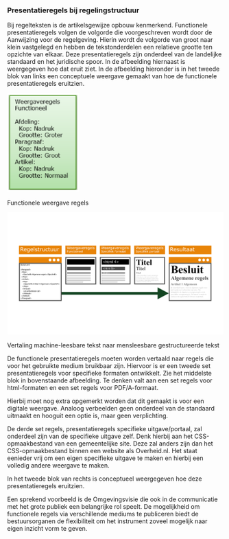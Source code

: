### Presentatieregels bij regelingstructuur 

Bij regelteksten is de artikelsgewijze opbouw kenmerkend. Functionele
presentatieregels volgen de volgorde die voorgeschreven wordt door de Aanwijzing
voor de regelgeving. Hierin wordt de volgorde van groot naar klein vastgelegd en
hebben de tekstonderdelen een relatieve grootte ten opzichte van elkaar. Deze
presentatieregels zijn onderdeel van de landelijke standaard en het juridische
spoor. In de afbeelding hiernaast is weergegeven hoe dat eruit ziet. In de
afbeelding hieronder is in het tweede blok van links een conceptuele weergave
gemaakt van hoe de functionele presentatieregels eruitzien.

![](media/9bf9f1a863ba718370ec875ab01e102a.png)

Functionele weergave regels

![](media/d41370c960f0dcfe3619072cd43d982b.jpg)

Vertaling machine-leesbare tekst naar mensleesbare gestructureerde tekst

De functionele presentatieregels moeten worden vertaald naar regels die voor het
gebruikte medium bruikbaar zijn. Hiervoor is er een tweede set presentatieregels
voor specifieke formaten ontwikkelt. Zie het middelste blok in bovenstaande
afbeelding. Te denken valt aan een set regels voor html-formaten en een set
regels voor PDF/A-formaat.

Hierbij moet nog extra opgemerkt worden dat dit gemaakt is voor een digitale
weergave. Analoog verbeelden geen onderdeel van de standaard uitmaakt en hooguit
een optie is, maar geen verplichting.

De derde set regels, presentatieregels specifieke uitgave/portaal, zal onderdeel
zijn van de specifieke uitgave zelf. Denk hierbij aan het CSS-opmaakbestand van
een gemeentelijke site. Deze zal anders zijn dan het CSS-opmaakbestand binnen
een website als Overheid.nl. Het staat eenieder vrij om een eigen specifieke
uitgave te maken en hierbij een volledig andere weergave te maken.

In het tweede blok van rechts is conceptueel weergegeven hoe deze
presentatieregels eruitzien.

Een sprekend voorbeeld is de Omgevingsvisie die ook in de communicatie met het
grote publiek een belangrijke rol speelt. De mogelijkheid om functionele regels
via verschillende mediums te publiceren biedt de bestuursorganen de
flexibiliteit om het instrument zoveel mogelijk naar eigen inzicht vorm te
geven.
